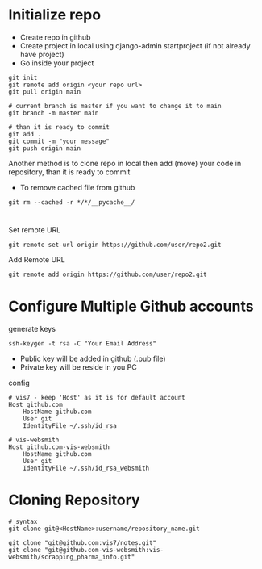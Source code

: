 # Initialize repo
- Create repo in github
- Create project in local using django-admin startproject (if not already have project)
- Go inside your project

```
git init
git remote add origin <your repo url>
git pull origin main

# current branch is master if you want to change it to main
git branch -m master main

# than it is ready to commit
git add .
git commit -m "your message"
git push origin main
```

Another method is to clone repo in local then add (move) your code in repository, than it is ready to commit


- To remove cached file from github
```
git rm --cached -r */*/__pycache__/
```

# 
Set remote URL
```
git remote set-url origin https://github.com/user/repo2.git
```

Add Remote URL
```
git remote add origin https://github.com/user/repo2.git
```

# Configure Multiple Github accounts
generate keys
```
ssh-keygen -t rsa -C "Your Email Address"
```

- Public key will be added in github (.pub file)
- Private key will be reside in you PC


config
```
# vis7 - keep 'Host' as it is for default account
Host github.com
	HostName github.com
	User git
	IdentityFile ~/.ssh/id_rsa

# vis-websmith
Host github.com-vis-websmith
	HostName github.com
	User git
	IdentityFile ~/.ssh/id_rsa_websmith
```

# Cloning Repository
```
# syntax
git clone git@<HostName>:username/repository_name.git

git clone "git@github.com:vis7/notes.git"
git clone "git@github.com-vis-websmith:vis-websmith/scrapping_pharma_info.git"
```
